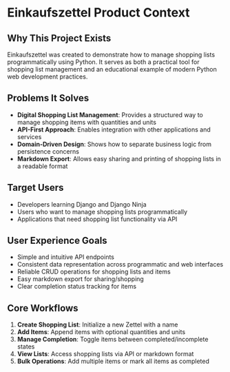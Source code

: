 # Einkaufszettel Product Context

## Why This Project Exists
Einkaufszettel was created to demonstrate how to manage shopping lists programmatically using Python. It serves as both a practical tool for shopping list management and an educational example of modern Python web development practices.

## Problems It Solves
- **Digital Shopping List Management**: Provides a structured way to manage shopping items with quantities and units
- **API-First Approach**: Enables integration with other applications and services
- **Domain-Driven Design**: Shows how to separate business logic from persistence concerns
- **Markdown Export**: Allows easy sharing and printing of shopping lists in a readable format

## Target Users
- Developers learning Django and Django Ninja
- Users who want to manage shopping lists programmatically
- Applications that need shopping list functionality via API

## User Experience Goals
- Simple and intuitive API endpoints
- Consistent data representation across programmatic and web interfaces
- Reliable CRUD operations for shopping lists and items
- Easy markdown export for sharing/shopping
- Clear completion status tracking for items

## Core Workflows
1. **Create Shopping List**: Initialize a new Zettel with a name
2. **Add Items**: Append items with optional quantities and units
3. **Manage Completion**: Toggle items between completed/incomplete states
4. **View Lists**: Access shopping lists via API or markdown format
5. **Bulk Operations**: Add multiple items or mark all items as completed
